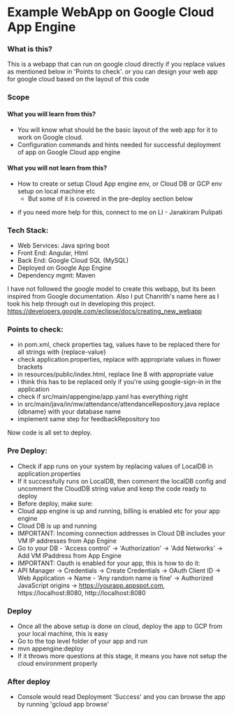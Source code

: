 # Example WebApp on Google Cloud App Engine

### What is this?
This is a webapp that can run on google cloud directly if you replace values as mentioned below in 'Points to check'. or you can design your web app for google cloud based on the layout of this code

### Scope
#### What you will learn from this?
- You will know what should be the basic layout of the web app for it to work on Google cloud.
- Configuration commands and hints needed for successful deployment of app on Google Cloud app engine
#### What you will not learn from this?
* How to create or setup Cloud App engine env, or Cloud DB or GCP env setup on local machine etc
  * But some of it is covered in the pre-deploy section below
- if you need more help for this, connect to me on LI - Janakiram Pulipati

### Tech Stack:
- Web Services: Java spring boot
- Front End: Angular, Html 
- Back End: Google Cloud SQL (MySQL)
- Deployed on Google App Engine
- Dependency mgmt: Maven

I have not followed the google model to create this webapp, but its been inspired from Google documentation. 
Also I put Chanrith's name here as I took his help through out in developing this project.
https://developers.google.com/eclipse/docs/creating_new_webapp


### Points to check:
- in pom.xml, check properties tag, values have to be replaced there for all strings with {replace-value}
- check application.properties, replace with appropriate values in flower brackets
- in resources/public/index.html, replace line 8 with appropriate value
 - i think this has to be replaced only if you're using google-sign-in in the application
- check if src/main/appengine/app.yaml has everything right
- in src/main/java/in/mw/attendance/attendanceRepository.java replace {dbname} with your database name
- implement same step for feedbackRepository too

Now code is all set to deploy.

### Pre Deploy:
- Check if app runs on your system by replacing values of LocalDB in application.properties
- If it successfully runs on LocalDB, then comment the localDB config and uncomment the CloudDB string value and keep the code ready to deploy
- Before deploy, make sure: 
 - Cloud app engine is up and running, billing is enabled etc for your app engine
 - Cloud DB is up and running
 - IMPORTANT: Incoming connection addresses in Cloud DB includes your VM IP addresses from App Engine
  - Go to your DB - 'Access control' -> 'Authorization' -> 'Add Networks' -> Add VM IPaddress from App Engine
 - IMPORTANT: Oauth is enabled for your app, this is how to do it:
  - API Manager -> Credentials -> Create Credentials -> OAuth Client ID -> Web Application -> Name - 'Any random name is fine' -> Authorized JavaScript origins -> https://yourapp.appspot.com, https://localhost:8080, http://localhost:8080

### Deploy
- Once all the above setup is done on cloud, deploy the app to GCP from your local machine, this is easy
- Go to the top level folder of your app and run
 - mvn appengine:deploy
- If it throws more questions at this stage, it means you have not setup the cloud environment properly

### After deploy
- Console would read Deployment 'Success' and you can browse the app by running 'gcloud app browse'


